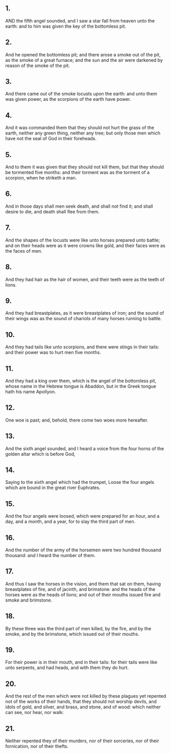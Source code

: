 ## 1.
AND the fifth angel sounded, and I saw a star fall from heaven unto the earth: and to him was given the key of the bottomless pit.
## 2.
And he opened the bottomless pit; and there arose a smoke out of the pit, as the smoke of a great furnace; and the sun and the air were darkened by reason of the smoke of the pit.
## 3.
And there came out of the smoke locusts upon the earth: and unto them was given power, as the scorpions of the earth have power.
## 4.
And it was commanded them that they should not hurt the grass of the earth, neither any green thing, neither any tree; but only those men which have not the seal of God in their foreheads.
## 5.
And to them it was given that they should not kill them, but that they should be tormented five months: and their torment was as the torment of a scorpion, when he striketh a man.
## 6.
And in those days shall men seek death, and shall not find it; and shall desire to die, and death shall flee from them.
## 7.
And the shapes of the locusts were like unto horses prepared unto battle; and on their heads were as it were crowns like gold, and their faces were as the faces of men.
## 8.
And they had hair as the hair of women, and their teeth were as the teeth of lions.
## 9.
And they had breastplates, as it were breastplates of iron; and the sound of their wings was as the sound of chariots of many horses running to battle.
## 10.
And they had tails like unto scorpions, and there were stings in their tails: and their power was to hurt men five months.
## 11.
And they had a king over them, which is the angel of the bottomless pit, whose name in the Hebrew tongue is Abaddon, but in the Greek tongue hath his name Apollyon.
## 12.
One woe is past; and, behold, there come two woes more hereafter.
## 13.
And the sixth angel sounded, and I heard a voice from the four horns of the golden altar which is before God,
## 14.
Saying to the sixth angel which had the trumpet, Loose the four angels which are bound in the great river Euphrates.
## 15.
And the four angels were loosed, which were prepared for an hour, and a day, and a month, and a year, for to slay the third part of men.
## 16.
And the number of the army of the horsemen were two hundred thousand thousand: and I heard the number of them.
## 17.
And thus I saw the horses in the vision, and them that sat on them, having breastplates of fire, and of jacinth, and brimstone: and the heads of the horses were as the heads of lions; and out of their mouths issued fire and smoke and brimstone.
## 18.
By these three was the third part of men killed, by the fire, and by the smoke, and by the brimstone, which issued out of their mouths.
## 19.
For their power is in their mouth, and in their tails: for their tails were like unto serpents, and had heads, and with them they do hurt.
## 20.
And the rest of the men which were not killed by these plagues yet repented not of the works of their hands, that they should not worship devils, and idols of gold, and silver, and brass, and stone, and of wood: which neither can see, nor hear, nor walk:
## 21.
Neither repented they of their murders, nor of their sorceries, nor of their fornication, nor of their thefts.
